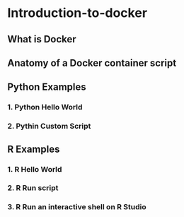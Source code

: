 # Introduction-to-docker

## What is Docker

## Anatomy of a Docker container script

## Python Examples

### 1. Python Hello World
### 2. Pythin Custom Script

## R Examples

### 1. R Hello World
### 2. R Run script
### 3. R Run an interactive shell on R Studio

